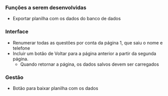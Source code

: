 ### Funções a serem desenvolvidas
- Exportar planilha com os dados do banco de dados
### Interface
- Renumerar todas as questões por conta da página 1, que saiu o nome e telefone
- Incluir um botão de Voltar para a página anterior a partir da segunda página.
   - Quando retornar a página, os dados salvos devem ser carregados
### Gestão
- Botão para baixar planilha com os dados